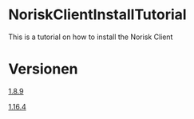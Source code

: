 # NoriskClientInstallTutorial
This is a tutorial on how to install the Norisk Client

# Versionen
[1.8.9](1.8.9.md)

[1.16.4](1.16.4)
